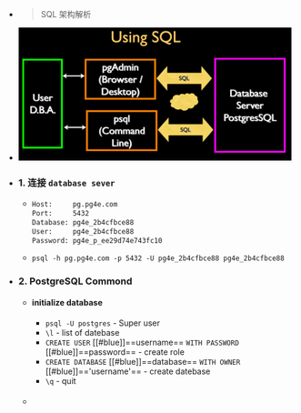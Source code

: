 - > SQL 架构解析
- ![image.png](../assets/image_1748834142248_0.png)
- ### 1. 连接 `database sever`
	- ```
	  Host:     pg.pg4e.com 
	  Port:     5432 
	  Database: pg4e_2b4cfbce88 
	  User:     pg4e_2b4cfbce88 
	  Password: pg4e_p_ee29d74e743fc10
	  ```
	- `psql -h pg.pg4e.com -p 5432 -U pg4e_2b4cfbce88 pg4e_2b4cfbce88`
- ### 2. PostgreSQL Commond
	- #### initialize database
		- `psql -U postgres` - Super user
		- `\l` - list of datebase
		- `CREATE USER` [[#blue]]==username== `WITH PASSWORD` [[#blue]]==password== - create role
		- `CREATE DATABASE` [[#blue]]==database== `WITH OWNER` [[#blue]]=='username'== - create datebase
		- `\q` - quit
	- ####